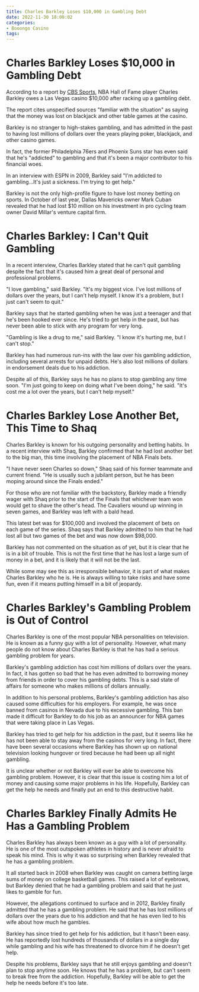 ```yaml
---
title: Charles Barkley Loses $10,000 in Gambling Debt
date: 2022-11-30 18:00:02
categories:
- Booongo Casino
tags:
---
```



#  Charles Barkley Loses $10,000 in Gambling Debt

According to a report by <a href="https://www.cbssports.com/nba/news/charles-barkley-reportedly-lost-10000-in-gambling-debt-to-vegas-casino/">CBS Sports</a>, NBA Hall of Fame player Charles Barkley owes a Las Vegas casino $10,000 after racking up a gambling debt.

The report cites unspecified sources "familiar with the situation" as saying that the money was lost on blackjack and other table games at the casino.

Barkley is no stranger to high-stakes gambling, and has admitted in the past to having lost millions of dollars over the years playing poker, blackjack, and other casino games.

In fact, the former Philadelphia 76ers and Phoenix Suns star has even said that he's "addicted" to gambling and that it's been a major contributor to his financial woes.

In an interview with ESPN in 2009, Barkley said "I'm addicted to gambling...It's just a sickness. I'm trying to get help."

Barkley is not the only high-profile figure to have lost money betting on sports. In October of last year, Dallas Mavericks owner Mark Cuban revealed that he had lost $10 million on his investment in pro cycling team owner David Millar's venture capital firm.

#  Charles Barkley: I Can't Quit Gambling

In a recent interview, Charles Barkley stated that he can't quit gambling despite the fact that it's caused him a great deal of personal and professional problems.

"I love gambling," said Barkley. "It's my biggest vice. I've lost millions of dollars over the years, but I can't help myself. I know it's a problem, but I just can't seem to quit."

Barkley says that he started gambling when he was just a teenager and that he's been hooked ever since. He's tried to get help in the past, but has never been able to stick with any program for very long.

"Gambling is like a drug to me," said Barkley. "I know it's hurting me, but I can't stop."

Barkley has had numerous run-ins with the law over his gambling addiction, including several arrests for unpaid debts. He's also lost millions of dollars in endorsement deals due to his addiction.

Despite all of this, Barkley says he has no plans to stop gambling any time soon. "I'm just going to keep on doing what I've been doing," he said. "It's cost me a lot over the years, but I can't help myself."

#  Charles Barkley Lose Another Bet, This Time to Shaq

Charles Barkley is known for his outgoing personality and betting habits. In a recent interview with Shaq, Barkley confirmed that he had lost another bet to the big man, this time involving the placement of NBA Finals bets.

"I have never seen Charles so down," Shaq said of his former teammate and current friend. "He is usually such a jubilant person, but he has been moping around since the Finals ended."

For those who are not familiar with the backstory, Barkley made a friendly wager with Shaq prior to the start of the Finals that whichever team won would get to shave the other's head. The Cavaliers wound up winning in seven games, and Barkley was left with a bald head.

This latest bet was for $100,000 and involved the placement of bets on each game of the series. Shaq says that Barkley admitted to him that he had lost all but two games of the bet and was now down $98,000.

Barkley has not commented on the situation as of yet, but it is clear that he is in a bit of trouble. This is not the first time that he has lost a large sum of money in a bet, and it is likely that it will not be the last.

While some may see this as irresponsible behavior, it is part of what makes Charles Barkley who he is. He is always willing to take risks and have some fun, even if it means putting himself in a bit of jeopardy.

#  Charles Barkley's Gambling Problem is Out of Control

Charles Barkley is one of the most popular NBA personalities on television. He is known as a funny guy with a lot of personality. However, what many people do not know about Charles Barkley is that he has had a serious gambling problem for years.

Barkley's gambling addiction has cost him millions of dollars over the years. In fact, it has gotten so bad that he has even admitted to borrowing money from friends in order to cover his gambling debts. This is a sad state of affairs for someone who makes millions of dollars annually.

In addition to his personal problems, Barkley's gambling addiction has also caused some difficulties for his employers. For example, he was once banned from casinos in Nevada due to his excessive gambling. This ban made it difficult for Barkley to do his job as an announcer for NBA games that were taking place in Las Vegas.

Barkley has tried to get help for his addiction in the past, but it seems like he has not been able to stay away from the casinos for very long. In fact, there have been several occasions where Barkley has shown up on national television looking hungover or tired because he had been up all night gambling.

It is unclear whether or not Barkley will ever be able to overcome his gambling problem. However, it is clear that this issue is costing him a lot of money and causing some major problems in his life. Hopefully, Barkley can get the help he needs and finally put an end to this destructive habit.

#  Charles Barkley Finally Admits He Has a Gambling Problem

Charles Barkley has always been known as a guy with a lot of personality. He is one of the most outspoken athletes in history and is never afraid to speak his mind. This is why it was so surprising when Barkley revealed that he has a gambling problem.

It all started back in 2008 when Barkley was caught on camera betting large sums of money on college basketball games. This raised a lot of eyebrows, but Barkley denied that he had a gambling problem and said that he just likes to gamble for fun.

However, the allegations continued to surface and in 2012, Barkley finally admitted that he has a gambling problem. He said that he has lost millions of dollars over the years due to his addiction and that he has even lied to his wife about how much he gambles.

Barkley has since tried to get help for his addiction, but it hasn't been easy. He has reportedly lost hundreds of thousands of dollars in a single day while gambling and his wife has threatened to divorce him if he doesn't get help.

Despite his problems, Barkley says that he still enjoys gambling and doesn't plan to stop anytime soon. He knows that he has a problem, but can't seem to break free from the addiction. Hopefully, Barkley will be able to get the help he needs before it's too late.